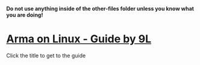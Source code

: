 **Do not use anything inside of the other-files folder unless you know what you are doing!**

# [Arma on Linux - Guide by 9L](https://ninelore.github.io/projects/#arma-on-linux)

Click the title to get to the guide
